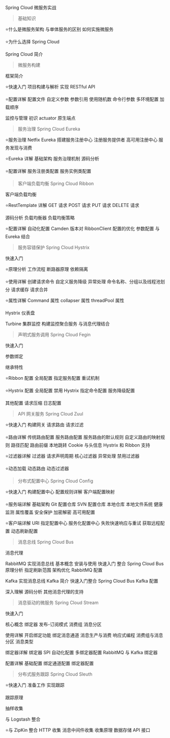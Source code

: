 Spring Cloud 微服务实战

> 基础知识

⭐什么是微服务架构
	与单体服务的区别
	如何实施微服务

⭐为什么选择 Spring Cloud

Spring Cloud 简介

> 微服务构建

框架简介

⭐快速入门
	项目构建与解析
	实现 RESTful API

⭐配置详解
	配置文件
	自定义参数
	参数引用
	使用随机数
	命令行参数
	多环境配置
	加载顺序

监控与管理
	初识 actuator
	原生端点

> 服务治理 Spring Cloud Eureka

⭐服务治理
	Netfix Eureka
	搭建服务注册中心
	注册服务提供者
	高可用注册中心
	服务发现与消费

⭐Eureka 详解
	基础架构
	服务治理机制
	源码分析

⭐配置详解
	服务注册类配置
	服务实例类配置

> 客户端负载均衡 Spring Cloud Ribbon

客户端负载均衡

⭐RestTemplate 详解
	GET 请求
	POST 请求
	PUT 请求
	DELETE 请求

源码分析
	负载均衡器
	负载均衡策略

⭐配置详解
	自动化配置
	Camden 版本对 RibbonClient 配置的优化
	参数配置
	与 Eureka 结合

> 服务容错保护 Spring Cloud Hystrix

快速入门

⭐原理分析
	工作流程
	断路器原理
	依赖隔离

⭐使用详解
	创建请求命令
	自定义服务降级
	异常处理
	命令名称、分组以及线程池划分
	请求缓存
	请求合并

⭐属性详解
	Command 属性
	collapser 属性
	threadPool 属性

Hystrix 仪表盘

Turbine 集群监控
	构建监控聚合服务
	与消息代理结合

> 声明式服务调用 Spring Cloud Fegin

快速入门

参数绑定

继承特性

⭐Ribbon 配置
	全局配置
	指定服务配置
	重试机制

⭐Hystrix 配置
	全局配置
	禁用 Hystrix
	指定命令配置
	服务降级配置

其他配置
	请求压缩
	日志配置

> API 网关服务 Spring Cloud Zuul

⭐快速入门
	构建网关
	请求路由
	请求过滤

⭐路由详解
	传统路由配置
	服务路由配置
	服务路由的默认规则
	自定义路由的映射规则
	路径匹配
	路由前缀
	本地跳转
	Cookie 与头信息
	Hystrix 和 Ribbon 支持

⭐过滤器详解
	过滤器
	请求声明周期
	核心过滤器
	异常处理
	禁用过滤器

⭐动态加载
	动态路由
	动态过滤器

> 分布式配置中心 Spring Cloud Config

⭐快速入门
	构建配置中心
	配置规则详解
	客户端配置映射

⭐服务端详解
	基础架构
	Git 配置仓库
	SVN 配置仓库
	本地仓库
	本地文件系统
	健康监测
	属性覆盖
	安全保护
	加密解密
	高可用配置

⭐客户端详解
	URI 指定配置中心
	服务化配置中心
	失败快速响应与重试
	获取远程配置
	动态刷新配置

> 消息总线 Spring Cloud Bus

消息代理

RabbitMQ 实现消息总线
	基本概念
	安装与使用
	快速入门
	整合 Spring Cloud Bus
	原理分析
	指定刷新范围
	架构优化
	RabbitMQ 配置

Kafka 实现消息总线
	Kafka 简介
	快速入门整合 Spring Cloud Bus
	Kafka 配置

深入理解
	源码分析
	其他消息代理的支持

> 消息驱动的微服务 Spring Cloud Stream

快速入门

核心概念
	绑定器
	发布-订阅模式
	消费组
	消息分区

使用详解
	开启绑定功能
	绑定消息通道
	消息生产与消费
	响应式编程
	消费组与消息分区
	消息类型

绑定器详解
	绑定器 SPI
	自动化配置
	多绑定器配置
	RabbitMQ 与 Kafka 绑定器

配置详解
	基础配置
	绑定通道配置
	绑定器配置

> 分布式服务跟踪 Spring Cloud Sleuth

⭐快速入门
	准备工作
	实现跟踪

跟踪原理

抽样收集

与 Logstash 整合

⭐与 ZipKin 整合
	HTTP 收集
	消息中间件收集
	收集原理
	数据存储
	API 接口